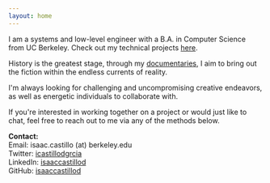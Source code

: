 ```yaml
---
layout: home
---
```

I am a systems and low-level engineer with a B.A. in Computer Science from UC Berkeley. Check out my technical projects <a href="projects">here</a>.

History is the greatest stage, through my <a href="films">documentaries</a>, I aim to bring out the fiction within the endless currents of reality. 

I'm always looking for challenging and uncompromising creative endeavors, as well as energetic individuals to collaborate with.
 
If you're interested in working together on a project or would just like to chat, feel free to reach out to me via any of the methods below.

**Contact:**   
Email: isaac.castillo (at) berkeley.edu   
Twitter: <a href="https://x.com/icastillodgrcia">icastillodgrcia</a>   
LinkedIn: <a href="https://www.linkedin.com/in/isaaccastillod/">isaaccastillod</a>   
GitHub: <a href="https://github.com/isaaccastillod">isaaccastillod</a>
